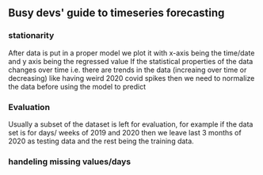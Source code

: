 ## Busy devs' guide to timeseries forecasting

### stationarity
After data is put in a proper model we plot it with x-axis being the time/date and y axis being the regressed value
If the statistical properties of the data changes over time i.e. there are trends in the data (increaing over time or decreasing) like having weird 2020 covid spikes then we need to normalize the data before using the model to predict

### Evaluation
Usually a subset of the dataset is left for evaluation, for example if the data set is for days/ weeks of 2019 and 2020 then we leave last 3 months of 2020 as testing data and the rest being the training data.

### handeling missing values/days